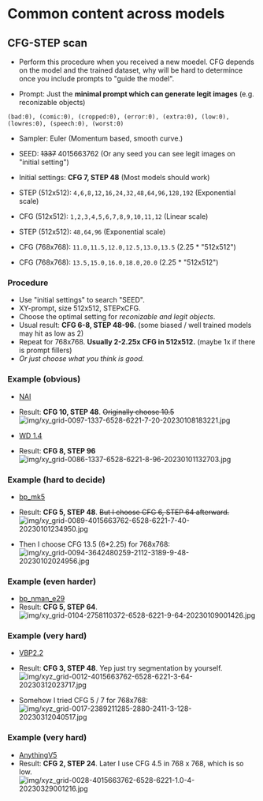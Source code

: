 # Common content across models #

## CFG-STEP scan ##

- Perform this procedure when you received a new moedel. CFG depends on the model and the trained dataset, why will be hard to determince once you include prompts to "guide the model".

- Prompt: Just the **minimal prompt which can generate legit images** (e.g. reconizable objects)
```
(bad:0), (comic:0), (cropped:0), (error:0), (extra:0), (low:0), (lowres:0), (speech:0), (worst:0)
```

- Sampler: Euler (Momentum based, smooth curve.)
- SEED: ~~1337~~ 4015663762 (Or any seed you can see legit images on "initial setting")
- Initial settings: **CFG 7, STEP 48** (Most models should work)

- STEP (512x512): `4,6,8,12,16,24,32,48,64,96,128,192` (Exponential scale)
- CFG (512x512): `1,2,3,4,5,6,7,8,9,10,11,12` (Linear scale)

- STEP (512x512): `48,64,96` (Exponential scale)
- CFG (768x768): `11.0,11.5,12.0,12.5,13.0,13.5` (2.25 * "512x512")
- CFG (768x768): `13.5,15.0,16.0,18.0,20.0` (2.25 * "512x512")

### Procedure ###
- Use "initial settings" to search "SEED".
- XY-prompt, size 512x512, STEPxCFG.
- Choose the optimal setting for *reconizable and legit objects*.
- Usual result: **CFG 6-8, STEP 48-96.** (some biased / well trained models may hit as low as 2)
- Repeat for 768x768. **Usually 2-2.25x CFG in 512x512.** (maybe 1x if there is prompt fillers)
- *Or just choose what you think is good.*

### Example (obvious) ###
- [NAI](../ch99/925997e9.md)
- Result: **CFG 10, STEP 48**. ~~Originally choose 10.5~~
![img/xy_grid-0097-1337-6528-6221-7-20-20230108183221.jpg](img/xy_grid-0097-1337-6528-6221-7-20-20230108183221.jpg)


- [WD 1.4](https://huggingface.co/hakurei/waifu-diffusion-v1-4)
- Result: **CFG 8, STEP 96**
![img/xy_grid-0086-1337-6528-6221-8-96-20230101132703.jpg](img/xy_grid-0086-1337-6528-6221-8-96-20230101132703.jpg)

### Example (hard to decide) ###

- [bp_mk5](https://huggingface.co/Crosstyan/BPModel)
- Result: **CFG 5, STEP 48**. ~~But I choose CFG 6, STEP 64 afterward.~~
![img/xy_grid-0089-4015663762-6528-6221-7-40-20230101234950.jpg](img/xy_grid-0089-4015663762-6528-6221-7-40-20230101234950.jpg)

- Then I choose CFG 13.5 (6*2.25) for 768x768:
![img/xy_grid-0094-3642480259-2112-3189-9-48-20230102024956.jpg](img/xy_grid-0094-3642480259-2112-3189-9-48-20230102024956.jpg)

### Example (even harder) ###

- [bp_nman_e29](https://huggingface.co/Crosstyan/BPModel/blob/main/NMFSAN/README.md)
- Result: **CFG 5, STEP 64**.
![img/xy_grid-0104-2758110372-6528-6221-9-64-20230109001426.jpg](img/xy_grid-0104-2758110372-6528-6221-9-64-20230109001426.jpg)

### Example (very hard) ###

- [VBP2.2](https://t.me/StableDiffusion_CN/924998)
- Result: **CFG 3, STEP 48**. Yep just try segmentation by yourself.
![img/xyz_grid-0012-4015663762-6528-6221-3-64-20230312023717.jpg](img/xyz_grid-0012-4015663762-6528-6221-3-64-20230312023717.jpg)

- Somehow I tried CFG 5 / 7 for 768x768:
![img/xyz_grid-0017-2389211285-2880-2411-3-128-20230312040517.jpg](img/xyz_grid-0017-2389211285-2880-2411-3-128-20230312040517.jpg)

### Example (very hard) ###

- [AnythingV5](https://civitai.com/models/9409/anything-v5-or-anything-diffusion-original)
- Result: **CFG 2, STEP 24**. Later I use CFG 4.5 in 768 x 768, which is so low.
![img/xyz_grid-0028-4015663762-6528-6221-1.0-4-20230329001216.jpg](img/xyz_grid-0028-4015663762-6528-6221-1.0-4-20230329001216.jpg)
